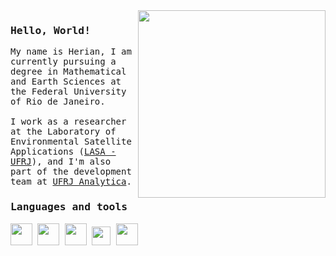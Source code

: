   <div>
  <img src='https://i.giphy.com/media/v1.Y2lkPTc5MGI3NjExdW90bmRrc2I5aXZjY3p5cXBxZGtrZmJtMGZjZGhkMXpvNzc0NnFoZSZlcD12MV9pbnRlcm5hbF9naWZfYnlfaWQmY3Q9cw/IUNycHoVqvLDowiiam/giphy.gif' width = 300 align = 'right'>
  </div>
<samp>
  <h3>Hello, World!</h3>
  
  <p>
    My name is Herian, I am currently pursuing a degree in Mathematical and Earth Sciences at the Federal University of Rio de Janeiro.<br><br>
    I work as a researcher at the Laboratory of Environmental Satellite Applications (<a href='https://lasa.ufrj.br/'>LASA - UFRJ</a>), and I'm also part of the development team at <a href='https://analytica.ufrj.br/'>UFRJ Analytica</a>. 
  </p>
  <p>
     <h3>Languages and tools</h3>
    <div>
     <img height = 35 width = 35 src="https://cdn.jsdelivr.net/gh/devicons/devicon/icons/python/python-original.svg" />  
     <img height = 35 width = 35 src="https://cdn.jsdelivr.net/gh/devicons/devicon@latest/icons/azuresqldatabase/azuresqldatabase-original.svg" />
     <img height = 35 width = 35 src="https://cdn.jsdelivr.net/gh/devicons/devicon@latest/icons/jupyter/jupyter-original-wordmark.svg" />
     <img height = 30 width = 30 src="https://cdn.jsdelivr.net/gh/devicons/devicon@latest/icons/vscode/vscode-original.svg" /> 
     <img height = 35 width = 35 src="https://cdn.jsdelivr.net/gh/devicons/devicon@latest/icons/debian/debian-plain.svg" />  
    </div>
    
</samp>

